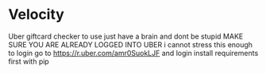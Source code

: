 # Velocity
Uber giftcard checker
to use just have a brain and dont be stupid 
MAKE SURE YOU ARE ALREADY LOGGED INTO UBER i cannot stress this enough to login go to https://r.uber.com/amr0SuokLJF and login
install requirements first with pip
